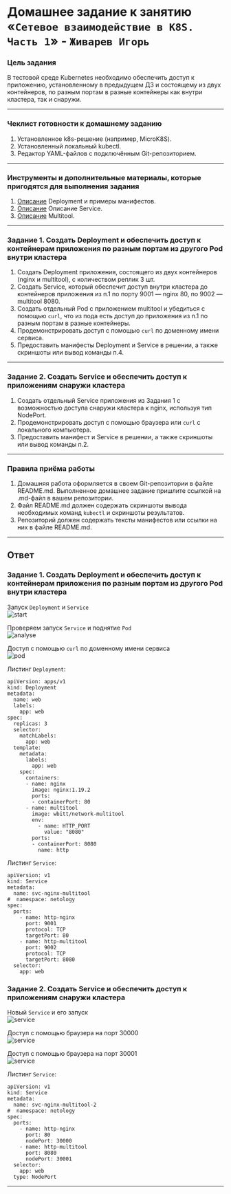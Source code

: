 # Домашнее задание к занятию «`Сетевое взаимодействие в K8S. Часть 1`» - `Живарев Игорь`

### Цель задания

В тестовой среде Kubernetes необходимо обеспечить доступ к приложению, установленному в предыдущем ДЗ и состоящему из двух контейнеров, по разным портам в разные контейнеры как внутри кластера, так и снаружи.

------

### Чеклист готовности к домашнему заданию

1. Установленное k8s-решение (например, MicroK8S).
2. Установленный локальный kubectl.
3. Редактор YAML-файлов с подключённым Git-репозиторием.

------

### Инструменты и дополнительные материалы, которые пригодятся для выполнения задания

1. [Описание](https://kubernetes.io/docs/concepts/workloads/controllers/deployment/) Deployment и примеры манифестов.
2. [Описание](https://kubernetes.io/docs/concepts/services-networking/service/) Описание Service.
3. [Описание](https://github.com/wbitt/Network-MultiTool) Multitool.

------

### Задание 1. Создать Deployment и обеспечить доступ к контейнерам приложения по разным портам из другого Pod внутри кластера

1. Создать Deployment приложения, состоящего из двух контейнеров (nginx и multitool), с количеством реплик 3 шт.
2. Создать Service, который обеспечит доступ внутри кластера до контейнеров приложения из п.1 по порту 9001 — nginx 80, по 9002 — multitool 8080.
3. Создать отдельный Pod с приложением multitool и убедиться с помощью `curl`, что из пода есть доступ до приложения из п.1 по разным портам в разные контейнеры.
4. Продемонстрировать доступ с помощью `curl` по доменному имени сервиса.
5. Предоставить манифесты Deployment и Service в решении, а также скриншоты или вывод команды п.4.

------

### Задание 2. Создать Service и обеспечить доступ к приложениям снаружи кластера

1. Создать отдельный Service приложения из Задания 1 с возможностью доступа снаружи кластера к nginx, используя тип NodePort.
2. Продемонстрировать доступ с помощью браузера или `curl` с локального компьютера.
3. Предоставить манифест и Service в решении, а также скриншоты или вывод команды п.2.

------

### Правила приёма работы

1. Домашняя работа оформляется в своем Git-репозитории в файле README.md. Выполненное домашнее задание пришлите ссылкой на .md-файл в вашем репозитории.
2. Файл README.md должен содержать скриншоты вывода необходимых команд `kubectl` и скриншоты результатов.
3. Репозиторий должен содержать тексты манифестов или ссылки на них в файле README.md.

---


## Ответ


### Задание 1. Создать Deployment и обеспечить доступ к контейнерам приложения по разным портам из другого Pod внутри кластера

Запуск `Deployment` и `Service`  
![start](img/k8s-04_01.png)

Проверяем запуск `Service` и поднятие `Pod`  
![analyse](img/k8s-04_02.png)

Доступ с помощью `curl` по доменному имени сервиса  
![pod](img/k8s-04_03.png)

Листинг `Deployment`:
```
apiVersion: apps/v1
kind: Deployment
metadata:
  name: web
  labels:
    app: web
spec:
  replicas: 3
  selector:
    matchLabels:
      app: web
  template:
    metadata:
      labels:
        app: web
    spec:
      containers:
      - name: nginx
        image: nginx:1.19.2
        ports:
        - containerPort: 80
      - name: multitool
        image: wbitt/network-multitool
        env:
          - name: HTTP_PORT
            value: "8080"
        ports:
        - containerPort: 8080
          name: http
```

Листинг `Service`:
```
apiVersion: v1
kind: Service
metadata:
  name: svc-nginx-multitool
#  namespace: netology
spec:
  ports:
    - name: http-nginx
      port: 9001
      protocol: TCP
      targetPort: 80
    - name: http-multitool
      port: 9002
      protocol: TCP
      targetPort: 8080
  selector:
    app: web
```


### Задание 2. Создать Service и обеспечить доступ к приложениям снаружи кластера

Новый `Service` и его запуск  
![service](img/k8s-04_05.png)

Доступ с помощью браузера на порт 30000  
![service](img/k8s-04_06.png)

Доступ с помощью браузера на порт 30001  
![service](img/k8s-04_07.png)


Листинг `Service`:
```
apiVersion: v1
kind: Service
metadata:
  name: svc-nginx-multitool-2
#  namespace: netology
spec:
  ports:
    - name: http-nginx
      port: 80
      nodePort: 30000
    - name: http-multitool
      port: 8080
      nodePort: 30001
  selector:
    app: web
  type: NodePort
```

---
